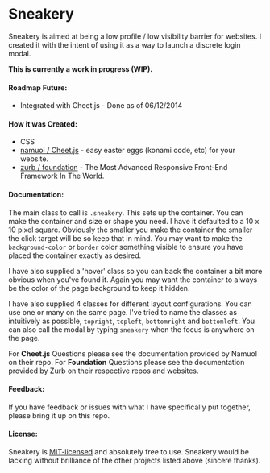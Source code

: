 # Sneakery

Sneakery is aimed at being a low profile / low visibility barrier for websites. I created it with the intent of using it as a way to launch a discrete login modal.

**This is currently a work in progress (WIP).**

#### Roadmap Future:

+ Integrated with Cheet.js - Done as of 06/12/2014

#### How it was Created:

+ CSS
+ [namuol / Cheet.js][1] - easy easter eggs (konami code, etc) for your website.
+ [zurb / foundation][2] - The Most Advanced Responsive Front-End Framework In The World.


#### Documentation:
The main class to call is `.sneakery`. This sets up the container. You can make the container and size or shape you need. I have it defaulted to a 10 x 10 pixel square. Obviously the smaller you make the container the smaller the click target will be so keep that in mind.
You may want to make the `background-color` or `border` color something visible to ensure you have placed the container exactly as desired.

I have also supplied a 'hover' class so you can back the container a bit more obvious when you've found it. Again you may want the container to always be the color of the page background to keep it hidden.

I have also supplied 4 classes for different layout configurations. You can use one or many on the same page. I've tried to name the classes as intuitively as possible, `topright`, `topleft`, `bottomright` and `bottomleft`.
You can also call the modal by typing `sneakery` when the focus is anywhere on the page.

For **Cheet.js** Questions please see the documentation provided by Namuol on their repo.
For **Foundation** Questions please see the documentation provided by Zurb on their respective repos and websites.

#### Feedback:
If you have feedback or issues with what I have specifically put together, please bring it up on this repo.

#### License:
Sneakery is [MIT-licensed][3] and absolutely free to use. Sneakery would be lacking without brilliance of the other projects listed above (sincere thanks).

[1]: https://github.com/namuol/cheet.js
[2]: https://github.com/zurb/foundation
[3]: http://opensource.org/licenses/mit-license.php "MIT License"